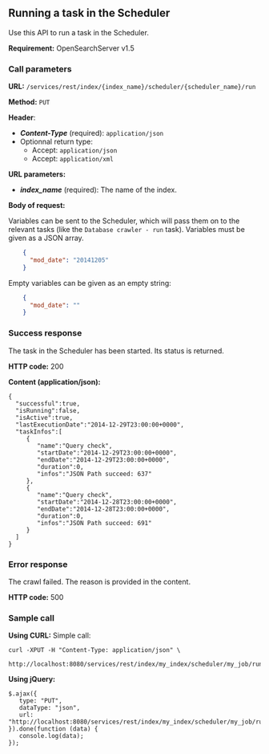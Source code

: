 ## Running a task in the Scheduler

Use this API to run a task in the Scheduler.

**Requirement:** OpenSearchServer v1.5

### Call parameters

**URL:** ```/services/rest/index/{index_name}/scheduler/{scheduler_name}/run```

**Method:** ```PUT```

**Header**:

- _**Content-Type**_ (required): ```application/json```
- Optionnal return type:
  * Accept: ```application/json```
  * Accept: ```application/xml```

**URL parameters:**

- _**index_name**_ (required): The name of the index.

**Body of request:**

Variables can be sent to the Scheduler, which will pass them on to the relevant tasks (like the `Database crawler - run` task). Variables must be given as a JSON array.

```json
    {
      "mod_date": "20141205"
    }
``` 

Empty variables can be given as an empty string:

```json
    {
      "mod_date": ""
    }
``` 


### Success response
The task in the Scheduler has been started. Its status is returned.

**HTTP code:**
200

**Content (application/json):**

    {  
      "successful":true,
      "isRunning":false,
      "isActive":true,
      "lastExecutionDate":"2014-12-29T23:00:00+0000",
      "taskInfos":[  
         {  
            "name":"Query check",
            "startDate":"2014-12-29T23:00:00+0000",
            "endDate":"2014-12-29T23:00:00+0000",
            "duration":0,
            "infos":"JSON Path succeed: 637"
         },
         {  
            "name":"Query check",
            "startDate":"2014-12-28T23:00:00+0000",
            "endDate":"2014-12-28T23:00:00+0000",
            "duration":0,
            "infos":"JSON Path succeed: 691"
         }
      ]
    }
    
    

### Error response

The crawl failed. The reason is provided in the content.

**HTTP code:**
500

### Sample call

**Using CURL:**
Simple call:

    curl -XPUT -H "Content-Type: application/json" \
         http://localhost:8080/services/rest/index/my_index/scheduler/my_job/run
    

**Using jQuery:**

    $.ajax({ 
       type: "PUT",
       dataType: "json",
       url: "http://localhost:8080/services/rest/index/my_index/scheduler/my_job/run"
    }).done(function (data) {
       console.log(data);
    });
    
